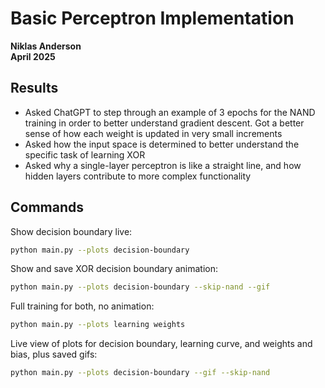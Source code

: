# Basic Perceptron Implementation

**Niklas Anderson**  
**April 2025**

## Results

- Asked ChatGPT to step through an example of 3 epochs for the NAND training in order to better understand gradient descent. Got a better sense of how each weight is updated in very small increments
- Asked how the input space is determined to better understand the specific task of learning XOR
- Asked why a single-layer perceptron is like a straight line, and how hidden layers contribute to more complex functionality

## Commands

Show decision boundary live:
```sh
python main.py --plots decision-boundary
```

Show and save XOR decision boundary animation:
```sh
python main.py --plots decision-boundary --skip-nand --gif
```

Full training for both, no animation:
```sh
python main.py --plots learning weights
```

Live view of plots for decision boundary, learning curve, and weights and bias, plus saved gifs:
```sh
python main.py --plots decision-boundary --gif --skip-nand
```
